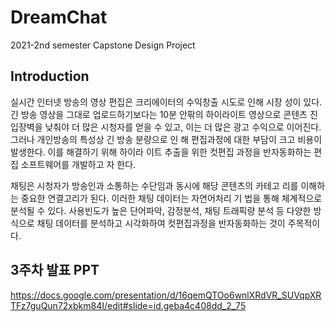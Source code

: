 # DreamChat
2021-2nd semester Capstone Design Project

## Introduction
실시간 인터넷 방송의 영상 편집은 크리에이터의 수익창출 시도로 인해 시장
성이 있다. 긴 방송 영상을 그대로 업로드하기보다는 10분 안팎의 하이라이트
영상으로 콘텐츠 진입장벽을 낮춰야 더 많은 시청자를 얻을 수 있고, 이는 더
많은 광고 수익으로 이어진다. 그러나 개인방송의 특성상 긴 방송 분량으로 인
해 편집과정에 대한 부담이 크고 비용이 발생한다. 이를 해결하기 위해 하이라
이트 추출을 위한 컷편집 과정을 반자동화하는 편집 소프트웨어를 개발하고
자 한다.

채팅은 시청자가 방송인과 소통하는 수단임과 동시에 해당 콘텐츠의 카테고
리를 이해하는 중요한 연결고리가 된다. 이러한 채팅 데이터는 자연어처리 기
법을 통해 체계적으로 분석될 수 있다. 사용빈도가 높은 단어파악, 감정분석,
채팅 트래픽량 분석 등 다양한 방식으로 채팅 데이터를 분석하고 시각화하여
컷편집과정을 반자동화하는 것이 주목적이다.

## 3주차 발표 PPT
https://docs.google.com/presentation/d/16qemQTOo6wnlXRdVR_SUVqpXRTFz7guQun72xbkm84I/edit#slide=id.geba4c408dd_2_75
